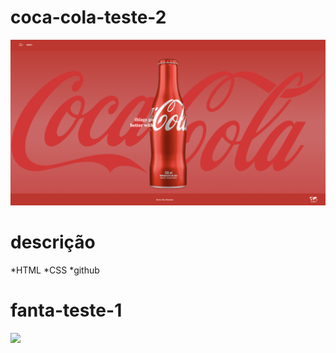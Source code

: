 # coca-cola-teste-2

![](./img/preview.png)

# descrição 

*HTML
*CSS
*github
# fanta-teste-1

![](./img/tela%20fanta.png)